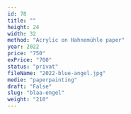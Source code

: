 ```yaml
---
id: 78
title: ""
height: 24
width: 32
method: "Acrylic on Hahnemühle paper"
year: 2022
price: "750"
exPrice: "700"
status: "privat"
fileName: "2022-blue-angel.jpg"
medie: "paperpainting"
draft: "False"
slug: "blaa-engel"
weight: "210"
---
```

